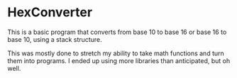 # HexConverter

This is a basic program that converts from base 10 to base 16 or base 16 to base 10, using a stack structure. 

This was mostly done to stretch my ability to take math functions and turn them into programs. I ended up using more libraries than anticipated, but oh well.
